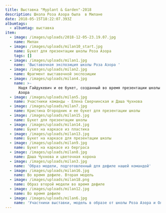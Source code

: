 ```yaml
---
title: Выставка "Myplant & Garden"-2018
description: Школа Роза Азора была  в Милане
date: 2018-05-15T18:22:07.393Z
albumtags:
  - albumtag: выставка
item:
  - image: /images/uploads/2018-12-05-23.19.07.jpg
    name: Милан
  - image: /images/uploads/milan10_start.jpg
    name: Букет для презентации школы Роза Азора
    tags: []
  - image: /images/uploads/milan1.jpg
    name: 'Выставочная экспозиция школы Роза Азора '
  - image: /images/uploads/milan2.jpg
    name: Фрагмент выставочной экспозиции
  - image: /images/uploads/milan4.jpg
    name: >-
      Надя Гайдукевич и ее букет, созданный во время презентации школы Роза
      Азора
  - image: /images/uploads/milan5.jpg
    name: Участники команды - Елена Сверчинская и Даша Чухнова
  - image: /images/uploads/milan7.jpg
    name: Кристина Огородник и ее букет для презентации школы
  - image: /images/uploads/milan15.jpg
    name: Букет для презентации школы
  - image: /images/uploads/milan14.jpg
    name: Букет на каркасе из пластика
  - image: /images/uploads/milan13.jpg
    name: Букет на каркасе для презентации школы
  - image: /images/uploads/milan9.jpg
    name: Букет на каркасе из берграса
  - image: /images/uploads/milan8.jpg
    name: Даша Чухнова и цветочная корона
  - image: /images/uploads/milan3.jpg
    name: 'Образ модели, подготовленный для дефиле нашей командой'
  - image: /images/uploads/milan16.jpg
    name: Во время дефиле. Вторая модель
  - image: /images/uploads/milan18.png
    name: Образ второй модели во время дефиле
  - image: /images/uploads/milan12.jpg
    name: Во время дефиле
  - image: /images/uploads/milan6.jpg
    name: 'Участники выставки, модель в образе от школы Роза Азора и Ольга Гайдукевич'
---
```


